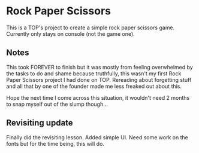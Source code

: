 # Rock Paper Scissors

This is a TOP's project to create a simple rock paper scissors game. Currently only stays on console (not the game one).

## Notes
This took FOREVER to finish but it was mostly from feeling overwhelmed by the tasks to do and shame because truthfully, this wasn't my first Rock Paper Scissors project I had done on TOP. Rereading about forgetting stuff and all that by one of the founder made me less freaked out about this.

Hope the next time I come across this situation, it wouldn't need 2 months to snap myself out of the slump though...

## Revisiting update
Finally did the revisiting lesson. Added simple UI. Need some work on the fonts but for the time being, this will do.